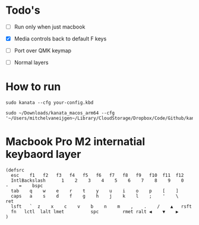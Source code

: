 # Todo's

- [ ] Run only when just macbook
- [x] Media controls back to default F keys
- [ ] Port over QMK keymap
- [ ] Normal layers


# How to run 
```
sudo kanata --cfg your-config.kbd

sudo ~/Downloads/kanata_macos_arm64 --cfg '~/Users/mitchelvaneijgen~/Library/CloudStorage/Dropbox/Code/Github/kanata/internal.kbd'
```

# Macbook Pro M2 internatial keybaord layer
```
(defsrc
  esc    f1   f2   f3   f4   f5   f6   f7   f8   f9   f10  f11  f12
  IntlBackslash      1    2    3    4    5    6    7    8    9    0    -    =    bspc
  tab    q    w    e    r    t    y    u    i    o    p    [    ]
  caps   a    s    d    f    g    h    j    k    l    ;    '    \    ret
  lsft   `  z    x    c    v    b    n    m    ,    .    /    ▲   rsft
  fn   lctl  lalt lmet          spc         rmet ralt ◀    ▼    ▶
)
```